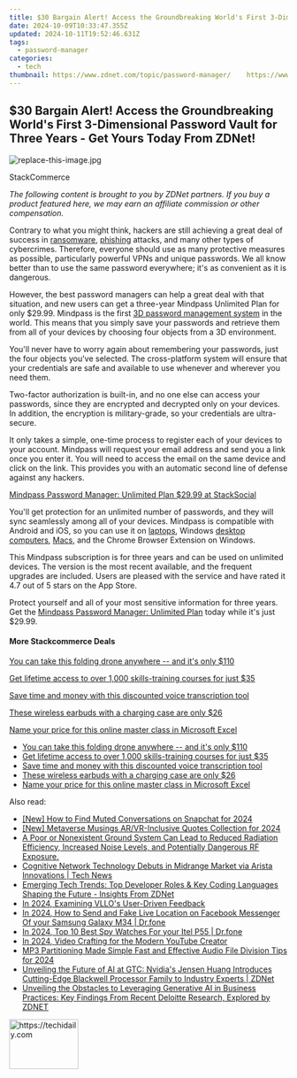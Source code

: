 ```yaml
---
title: $30 Bargain Alert! Access the Groundbreaking World's First 3-Dimensional Password Vault for Three Years - Get Yours Today From ZDNet!
date: 2024-10-09T10:33:47.355Z
updated: 2024-10-11T19:52:46.631Z
tags:
  - password-manager
categories:
  - tech
thumbnail: https://www.zdnet.com/topic/password-manager/    https://www.zdnet.com/a/img/resize/e6c972c72af13e6dbe9e18dd8f59879c570eb97d/2022/06/03/c38f1fff-1810-491b-81ab-cae362554f2d/zd-mindpass.jpg?width=170&height=128&fit=crop&auto=webp
---
```


## $30 Bargain Alert! Access the Groundbreaking World's First 3-Dimensional Password Vault for Three Years - Get Yours Today From ZDNet!

![replace-this-image.jpg](https://www.zdnet.com/a/img/resize/bd4b805bfbef54167b92a8e2706ddb219c37c69f/2022/06/03/c38f1fff-1810-491b-81ab-cae362554f2d/zd-mindpass.jpg?auto=webp&width=1280)

StackCommerce

_The following content is brought to you by ZDNet partners. If you buy a product featured here, we may earn an affiliate commission or other compensation._

Contrary to what you might think, hackers are still achieving a great deal of success in [ransomware](https://www.zdnet.com/article/data-on-ransomware-attacks-is-fragmented-and-incomplete-warns-senate-report/), [phishing](https://www.zdnet.com/article/this-phishing-attack-delivers-three-forms-of-malware-and-they-all-want-to-steal-your-data/) attacks, and many other types of cybercrimes. Therefore, everyone should use as many protective measures as possible, particularly powerful VPNs and unique passwords. We all know better than to use the same password everywhere; it's as convenient as it is dangerous.

However, the best password managers can help a great deal with that situation, and new users can get a three-year Mindpass Unlimited Plan for only $29.99\. Mindpass is the first [3D password management system](https://stacksocial.com/sales/mindpass-unlimited-plan-3-year-subscription?sid=zd-%5F%5FCOM%5FCLICK%5FID%5F%5F-dtp&aid=a-ceempx7z) in the world. This means that you simply save your passwords and retrieve them from all of your devices by choosing four objects from a 3D environment.

You'll never have to worry again about remembering your passwords, just the four objects you've selected. The cross-platform system will ensure that your credentials are safe and available to use whenever and wherever you need them.

Two-factor authorization is built-in, and no one else can access your passwords, since they are encrypted and decrypted only on your devices. In addition, the encryption is military-grade, so your credentials are ultra-secure.

It only takes a simple, one-time process to register each of your devices to your account. Mindpass will request your email address and send you a link once you enter it. You will need to access the email on the same device and click on the link. This provides you with an automatic second line of defense against any hackers.

[Mindpass Password Manager: Unlimited Plan $29.99 at StackSocial](https://stacksocial.com/sales/mindpass-unlimited-plan-3-year-subscription?sid=zd-%5F%5FCOM%5FCLICK%5FID%5F%5F-dtp&aid=a-ceempx7z)

You'll get protection for an unlimited number of passwords, and they will sync seamlessly among all of your devices. Mindpass is compatible with Android and iOS, so you can use it on [laptops](https://www.zdnet.com/article/get-a-refurbished-hp-x360-33-g1-ee-11-6-probook-before-may-31-for-just-239/), Windows [desktop computers](https://www.zdnet.com/article/get-a-refurbished-gaming-tower-with-huge-storage-an-overclocked-graphics-card-and-more/), [Macs](https://www.zdnet.com/article/get-a-refurbished-macbook-air-for-just-308/), and the Chrome Browser Extension on Windows.

This Mindpass subscription is for three years and can be used on unlimited devices. The version is the most recent available, and the frequent upgrades are included. Users are pleased with the service and have rated it 4.7 out of 5 stars on the App Store.

Protect yourself and all of your most sensitive information for three years. Get the [Mindpass Password Manager: Unlimited Plan](https://stacksocial.com/sales/mindpass-unlimited-plan-3-year-subscription?sid=zd-%5F%5FCOM%5FCLICK%5FID%5F%5F-dtp&aid=a-ceempx7z) today while it's just $29.99.

#### More Stackcommerce Deals

[You can take this folding drone anywhere -- and it's only $110](https://www.zdnet.com/article/get-a-folding-drone-you-can-take-with-you-anywhere-for-110/ "You can take this folding drone anywhere  -- and it's only $110")

[Get lifetime access to over 1,000 skills-training courses for just $35](https://www.zdnet.com/article/learn-it-coding-and-design-skills-for-just-20-with-this-course-pack/ "Get lifetime access to over 1,000 skills-training courses for just $35")

[Save time and money with this discounted voice transcription tool](https://www.zdnet.com/article/save-money-and-time-with-this-discounted-voice-transcription-tool/ "Save time and money with this discounted voice transcription tool")

[These wireless earbuds with a charging case are only $26](https://www.zdnet.com/article/get-these-wireless-earbuds-with-a-charging-case-for-just-26/ "These wireless earbuds with a charging case are only $26")

[Name your price for this online master class in Microsoft Excel](https://www.zdnet.com/article/name-your-price-for-this-online-master-class-in-microsoft-excel/ "Name your price for this online master class in Microsoft Excel")

* [You can take this folding drone anywhere -- and it's only $110](https://www.zdnet.com/article/get-a-folding-drone-you-can-take-with-you-anywhere-for-110/ "You can take this folding drone anywhere  -- and it's only $110")
* [Get lifetime access to over 1,000 skills-training courses for just $35](https://www.zdnet.com/article/learn-it-coding-and-design-skills-for-just-20-with-this-course-pack/ "Get lifetime access to over 1,000 skills-training courses for just $35")
* [Save time and money with this discounted voice transcription tool](https://www.zdnet.com/article/save-money-and-time-with-this-discounted-voice-transcription-tool/ "Save time and money with this discounted voice transcription tool")
* [These wireless earbuds with a charging case are only $26](https://www.zdnet.com/article/get-these-wireless-earbuds-with-a-charging-case-for-just-26/ "These wireless earbuds with a charging case are only $26")
* [Name your price for this online master class in Microsoft Excel](https://www.zdnet.com/article/name-your-price-for-this-online-master-class-in-microsoft-excel/ "Name your price for this online master class in Microsoft Excel")

<ins class="adsbygoogle"
     style="display:block"
     data-ad-format="autorelaxed"
     data-ad-client="ca-pub-7571918770474297"
     data-ad-slot="1223367746"></ins>

<ins class="adsbygoogle"
     style="display:block"
     data-ad-client="ca-pub-7571918770474297"
     data-ad-slot="8358498916"
     data-ad-format="auto"
     data-full-width-responsive="true"></ins>

<span class="atpl-alsoreadstyle">Also read:</span>
<div><ul>
<li><a href="https://snapchat-videos.techidaily.com/new-how-to-find-muted-conversations-on-snapchat-for-2024/"><u>[New] How to Find Muted Conversations on Snapchat for 2024</u></a></li>
<li><a href="https://fox-helps.techidaily.com/new-metaverse-musings-arvr-inclusive-quotes-collection-for-2024/"><u>[New] Metaverse Musings AR/VR-Inclusive Quotes Collection for 2024</u></a></li>
<li><a href="https://app-tips.techidaily.com/a-poor-or-nonexistent-ground-system-can-lead-to-reduced-radiation-efficiency-increased-noise-levels-and-potentially-dangerous-rf-exposure/"><u>A Poor or Nonexistent Ground System Can Lead to Reduced Radiation Efficiency, Increased Noise Levels, and Potentially Dangerous RF Exposure.</u></a></li>
<li><a href="https://app-tips.techidaily.com/cognitive-network-technology-debuts-in-midrange-market-via-arista-innovations-tech-news/"><u>Cognitive Network Technology Debuts in Midrange Market via Arista Innovations | Tech News</u></a></li>
<li><a href="https://app-tips.techidaily.com/emerging-tech-trends-top-developer-roles-and-key-coding-languages-shaping-the-future-insights-from-zdnet/"><u>Emerging Tech Trends: Top Developer Roles & Key Coding Languages Shaping the Future - Insights From ZDNet</u></a></li>
<li><a href="https://some-techniques.techidaily.com/in-2024-examining-vllos-user-driven-feedback/"><u>In 2024, Examining VLLO's User-Driven Feedback</u></a></li>
<li><a href="https://location-social.techidaily.com/in-2024-how-to-send-and-fake-live-location-on-facebook-messenger-of-your-samsung-galaxy-m34-drfone-by-drfone-virtual-android/"><u>In 2024, How to Send and Fake Live Location on Facebook Messenger Of your Samsung Galaxy M34 | Dr.fone</u></a></li>
<li><a href="https://android-location-track.techidaily.com/in-2024-top-10-best-spy-watches-for-your-itel-p55-drfone-by-drfone-virtual-android/"><u>In 2024, Top 10 Best Spy Watches For your Itel P55 | Dr.fone</u></a></li>
<li><a href="https://facebook-video-share.techidaily.com/in-2024-video-crafting-for-the-modern-youtube-creator/"><u>In 2024, Video Crafting for the Modern YouTube Creator</u></a></li>
<li><a href="https://audio-shaping.techidaily.com/mp3-partitioning-made-simple-fast-and-effective-audio-file-division-tips-for-2024/"><u>MP3 Partitioning Made Simple Fast and Effective Audio File Division Tips for 2024</u></a></li>
<li><a href="https://app-tips.techidaily.com/unveiling-the-future-of-ai-at-gtc-nvidias-jensen-huang-introduces-cutting-edge-blackwell-processor-family-to-industry-experts-zdnet/"><u>Unveiling the Future of AI at GTC: Nvidia's Jensen Huang Introduces Cutting-Edge Blackwell Processor Family to Industry Experts | ZDNet</u></a></li>
<li><a href="https://app-tips.techidaily.com/unveiling-the-obstacles-to-leveraging-generative-ai-in-business-practices-key-findings-from-recent-deloitte-research-explored-by-zdnet/"><u>Unveiling the Obstacles to Leveraging Generative AI in Business Practices: Key Findings From Recent Deloitte Research, Explored by ZDNET</u></a></li>
</ul></div>

<!-- affiliate ads begin -->
<a href="https://aligracehair.sjv.io/c/5597632/2135351/19272" target="_top" id="2135351">
  <img src="//a.impactradius-go.com/display-ad/19272-2135351" border="0" alt="https://techidaily.com" width="125" height="90"/>
</a>
<img height="0" width="0" src="https://aligracehair.sjv.io/i/5597632/2135351/19272" style="position:absolute;visibility:hidden;" border="0" />
<!-- affiliate ads end -->

